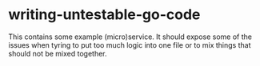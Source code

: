 # writing-untestable-go-code
This contains some example (micro)service. It should expose some of the issues when tyring to put too much logic into one file or to mix things that should not be mixed together.
